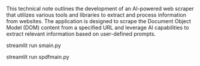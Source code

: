 This technical note outlines the development of an AI-powered web scraper that utilizes various tools and libraries
to extract and process information from websites. The application is designed to scrape the Document Object Model (DOM) 
content from a specified URL and leverage AI capabilities to extract relevant information based on user-defined prompts.

streamlit run smain.py

streamlit run spdfmain.py
